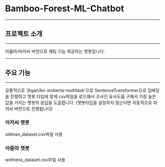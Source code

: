 # Bamboo-Forest-ML-Chatbot
***
## 프로젝트 소개
***
아줌마/아저씨 버전으로 채팅 기능 제공하는 챗봇입니다.
***
## 주요 기능
***
공통적으로 'jhgan/ko-sroberta-multitask'으로 SentenceTransformer으로 임베딩을 진행하고 챗봇 타입에 
맞게 csv파일을 로드해서 코사인 유사도를 구해서 가장 높은 값을 가지는 챗봇의 응답을 도출합니다.
(챗봇타입을 설정하지 않는다면 자동적으로 아저씨 버전으로 진행됩니다)
### 아저씨 챗봇
oldman_dataset.csv파일 사용
### 아줌마 챗봇
wellness_dataset.csv파일 사용

